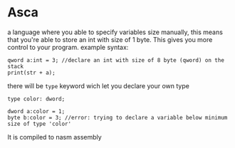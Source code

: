 # Asca
a language where you able to specify variables size manually, this means that you're able to store an int with size of 1 byte. This gives you more control to your program.
example syntax:
```
qword a:int = 3; //declare an int with size of 8 byte (qword) on the stack
print(str + a);
```
there will be ```type``` keyword wich let you declare your own type
```
type color: dword;

dword a:color = 1;
byte b:color = 3; //error: trying to declare a variable below minimum size of type 'color'
```
It is compiled to nasm assembly



  
